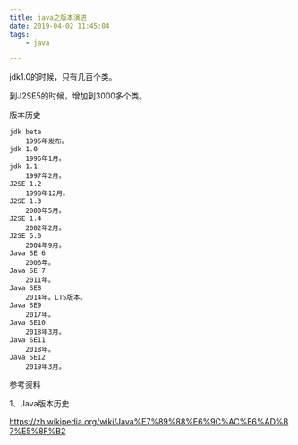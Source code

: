 ```yaml
---
title: java之版本演进
date: 2019-04-02 11:45:04
tags:
	- java

---
```




jdk1.0的时候，只有几百个类。

到J2SE5的时候，增加到3000多个类。

版本历史

```
jdk beta 
	1995年发布。
jdk 1.0
	1996年1月。
jdk 1.1
	1997年2月。
J2SE 1.2
	1998年12月。
J2SE 1.3
	2000年5月。
J2SE 1.4 
	2002年2月。
J2SE 5.0
	2004年9月。
Java SE 6
	2006年。
Java SE 7
	2011年。
Java SE8
	2014年。LTS版本。
Java SE9
	2017年。
Java SE10
	2018年3月。
Java SE11
	2018年。
Java SE12
	2019年3月。
```



参考资料

1、Java版本历史

https://zh.wikipedia.org/wiki/Java%E7%89%88%E6%9C%AC%E6%AD%B7%E5%8F%B2

